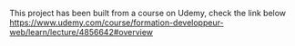 This project has been built from a course on Udemy, check the link below
<https://www.udemy.com/course/formation-developpeur-web/learn/lecture/4856642#overview>
